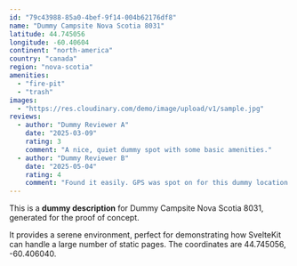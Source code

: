 ```yaml
---
id: "79c43988-85a0-4bef-9f14-004b62176df8"
name: "Dummy Campsite Nova Scotia 8031"
latitude: 44.745056
longitude: -60.40604
continent: "north-america"
country: "canada"
region: "nova-scotia"
amenities:
  - "fire-pit"
  - "trash"
images:
  - "https://res.cloudinary.com/demo/image/upload/v1/sample.jpg"
reviews:
  - author: "Dummy Reviewer A"
    date: "2025-03-09"
    rating: 3
    comment: "A nice, quiet dummy spot with some basic amenities."
  - author: "Dummy Reviewer B"
    date: "2025-05-04"
    rating: 4
    comment: "Found it easily. GPS was spot on for this dummy location."
---
```


This is a **dummy description** for Dummy Campsite Nova Scotia 8031, generated for the proof of concept.

It provides a serene environment, perfect for demonstrating how SvelteKit can handle a large number of static pages. The coordinates are 44.745056, -60.406040.

